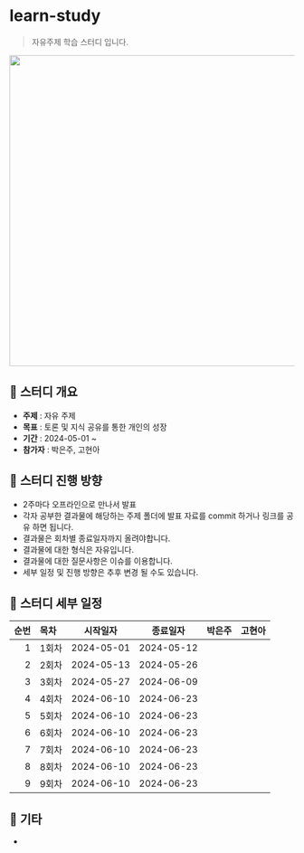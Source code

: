 learn-study
=============
> 자유주제 학습 스터디 입니다.

<p align="center">
  <img src="https://img.freepik.com/premium-vector/coding-programmer-developer-flat-vector-illustration-template_128772-814.jpg?w=2000" width="700" height="550">
</p>

## :triangular_flag_on_post:  스터디 개요
+ **주제** : 자유 주제
+ **목표** : 토론 및 지식 공유를 통한 개인의 성장
+ **기간** : 2024-05-01 ~
+ **참가자** : 박은주, 고현아 
 
## :triangular_flag_on_post: 스터디 진행 방향
+ 2주마다 오프라인으로 만나서 발표
+ 각자 공부한 결과물에 해당하는 주제 폴더에 발표 자료를 commit 하거나 링크를 공유 하면 됩니다.
+ 결과물은 회차별 종료일자까지 올려야합니다.
+ 결과물에 대한 형식은 자유입니다.
+ 결과물에 대한 질문사항은 이슈를 이용합니다.
+ 세부 일정 및 진행 방향은 추후 변경 될 수도 있습니다.

## :triangular_flag_on_post: 스터디 세부 일정
| 순번 | 목차              | 시작일자 | 종료일자 | 박은주 | 고현아 |
| ------: | :---------------| -------|-------|:-------:|:-------:|
| 1 | 1회차 | 2024-05-01 | 2024-05-12 | |   |
| 2 | 2회차 | 2024-05-13 | 2024-05-26 |  |  |
| 3 | 3회차 | 2024-05-27 | 2024-06-09 |  |  |
| 4 | 4회차 | 2024-06-10 | 2024-06-23 |  |  |
| 5 | 5회차 | 2024-06-10 | 2024-06-23 |  |  |
| 6 | 6회차 | 2024-06-10 | 2024-06-23 |  |  |
| 7 | 7회차 | 2024-06-10 | 2024-06-23 |  |  |
| 8 | 8회차 | 2024-06-10 | 2024-06-23 |  |  |
| 9 | 9회차 | 2024-06-10 | 2024-06-23 |  |  |

## :triangular_flag_on_post:  기타
+ 
